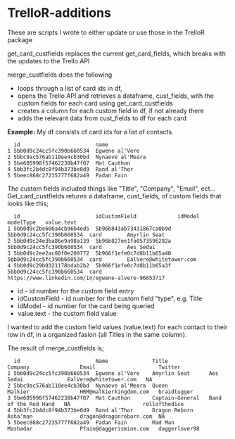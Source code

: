 # TrelloR-additions
These are scripts I wrote to either update or use those in the TrelloR package

get_card_custfields replaces the current get_card_fields, which breaks with the updates to the Trello API

merge_custfields does the following
* loops through a list of card ids in df, 
* opens the Trello API and retrieves a dataframe, cust_fields, with the custom fields for each card using get_card_custfields
* creates a column for each custom field in df, if not already there
* adds the relevant data from cust_fields to df for each card

**Example:**
My df consists of card ids for a list of contacts.

```{r}
  id                        name
1 5bb0d9c24cc5fc390b660534  Egwene al'Vere 
2 5bbc9ac576ab110ee4cb30bd  Nynaeve al'Meara
3 5be605998f57462238b47f07  Mat Cauthon
4 5bb3fc2b4dc8f94b373be0d9  Rand al'Thor
5 5beec868c27235777f682a49  Padan Fain
```

The custom fields included things like "Title", "Company", "Email", ect... Get_card_custfields returns a dataframe, cust_fields, of custom fields that looks like this;

```{r}
  id                        idCustomField             idModel                   modelType   value.text                       
1 5bb0d9c2be606a4cb96b4ed5  5b96b843ab73431867ca0b9d  5bb0d9c24cc5fc390b660534  card        Amyrlin Seat
2 5bb0d9c24e3ba86e9a98a139  5b96b827ee1fa0573596282a  5bb0d9c24cc5fc390b660534  card        Aes Sedai
3 5bb0d9c2ee2ac80f0e209772  5b966f1efe0c7d8b11b65a40  5bb0d9c24cc5fc390b660534  card        EalVere@whitetower.com
4 5bb0d9c29b0321178bdab2b2  5b966f1efe0c7d8b11b65a3f  5bb0d9c24cc5fc390b660534  card        https://www.linkedin.com/in/egwene-alvere-96853717
```


+ id - id number for the custom field entry
+ idCustomField - id number for the custom field "type", e.g. Title
+ idModel - id number for the card being queried
+ value.text - the custom field value

I wanted to add the custom field values (value.text) for each contact to their row in df, in a organized fasion (all Titles in the same column).

The result of merge_custfields is;

```{r}
  id                        Name              Title             Company                Email                    Twitter
1 5bb0d9c24cc5fc390b660534  Egwene al'Vere    Amyrlin Seat      Aes Sedai              EalVere@whitetower.com   NA
2 5bbc9ac576ab110ee4cb30bd  Nynaeve al'Meara  Queen             Malkier                HRM@malkierkingdom.com   braidtugger
3 5be605998f57462238b47f07  Mat Cauthon       Captain-General   Band of the Red Hand   NA                       rollofthedice
4 5bb3fc2b4dc8f94b373be0d9  Rand al'Thor      Dragon Reborn     Asha'man               dragon@dragonreborn.com  NA
5 5beec868c27235777f682a49  Padan Fain        Mad Man           Mashadar               Pfain@daggerismine.com   daggerlover98 
```
